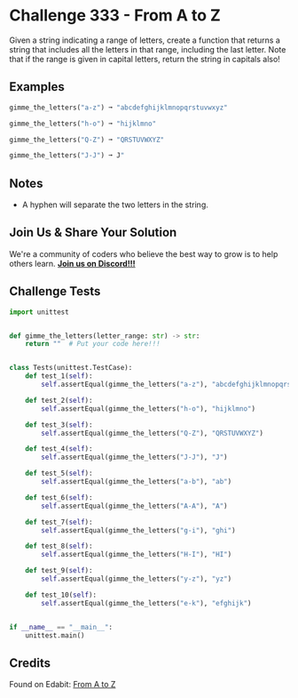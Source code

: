 # Challenge 333 - From A to Z

Given a string indicating a range of letters, create a function that returns a string that includes all the letters in that range, including the last letter. Note that if the range is given in capital letters, return the string in capitals also!

## Examples
```python
gimme_the_letters("a-z") ➞ "abcdefghijklmnopqrstuvwxyz"

gimme_the_letters("h-o") ➞ "hijklmno"

gimme_the_letters("Q-Z") ➞ "QRSTUVWXYZ"

gimme_the_letters("J-J") ➞ J"
```
## Notes

- A hyphen will separate the two letters in the string.

## Join Us & Share Your Solution

We're a community of coders who believe the best way to grow is to help others learn. **[Join us on Discord!!!]("https"://discord.gg/sfHykntuGy)**

## Challenge Tests
```python
import unittest


def gimme_the_letters(letter_range: str) -> str:
    return ""  # Put your code here!!!


class Tests(unittest.TestCase):
    def test_1(self):
        self.assertEqual(gimme_the_letters("a-z"), "abcdefghijklmnopqrstuvwxyz")

    def test_2(self):
        self.assertEqual(gimme_the_letters("h-o"), "hijklmno")

    def test_3(self):
        self.assertEqual(gimme_the_letters("Q-Z"), "QRSTUVWXYZ")

    def test_4(self):
        self.assertEqual(gimme_the_letters("J-J"), "J")

    def test_5(self):
        self.assertEqual(gimme_the_letters("a-b"), "ab")

    def test_6(self):
        self.assertEqual(gimme_the_letters("A-A"), "A")

    def test_7(self):
        self.assertEqual(gimme_the_letters("g-i"), "ghi")

    def test_8(self):
        self.assertEqual(gimme_the_letters("H-I"), "HI")

    def test_9(self):
        self.assertEqual(gimme_the_letters("y-z"), "yz")

    def test_10(self):
        self.assertEqual(gimme_the_letters("e-k"), "efghijk")


if __name__ == "__main__":
    unittest.main()
```
## Credits

Found on Edabit: [From A to Z](https://edabit.com/challenge/Abo5qakEcntamMZ8p)

